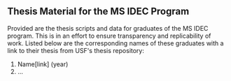 ## Thesis Material for the MS IDEC Program

Provided are the thesis scripts and data for graduates of the MS IDEC program. This is in an effort to ensure transparency and replicability of work. 
Listed below are the corresponding names of these graduates with a link to their thesis from USF's thesis repository:

1. Name[link] (year)
2. ...

